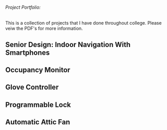 ###### Project Portfolio:
This is a collection of projects that I have done throughout college. Please veiw the PDF's for more information.

## Senior Design: Indoor Navigation With Smartphones

## Occupancy Monitor

## Glove Controller

## Programmable Lock

## Automatic Attic Fan
